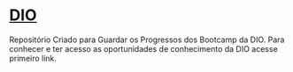 # [DIO](https://www.dio.me/?target=_blank)
Repositório Criado para Guardar os Progressos dos Bootcamp da DIO.
Para conhecer e ter acesso as oportunidades de conhecimento da DIO acesse primeiro link.
